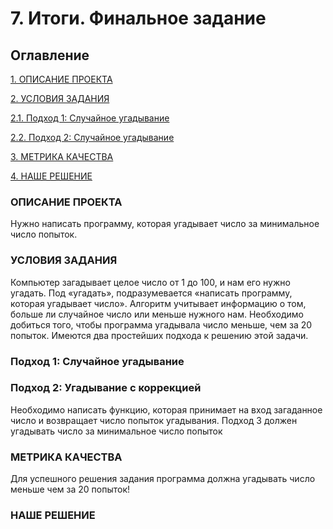 # 7. Итоги. Финальное задание

## Оглавление
[1. ОПИСАНИЕ ПРОЕКТА](https://github.com/almazrl80/ds/blob/main/project_01/readme.md#описание-проекта)

[2. УСЛОВИЯ ЗАДАНИЯ](https://github.com/almazrl80/ds/blob/main/project_01/readme.md#условия-задания)

[2.1. Подход 1: Случайное угадывание](https://github.com/almazrl80/ds/blob/main/project_01/readme.md#подход-1-случайное-угадывание)

[2.2. Подход 2: Случайное угадывание](https://github.com/almazrl80/ds/blob/main/project_01/readme.md#подход-2-угадывание-с-коррекцией)

[3. МЕТРИКА КАЧЕСТВА](https://github.com/almazrl80/ds/blob/main/project_01/readme.md#метрика-качества)

[4. НАШЕ РЕШЕНИЕ](https://github.com/almazrl80/ds/blob/main/project_01/readme.md#наше-решение)

### ОПИСАНИЕ ПРОЕКТА
Нужно написать программу, которая угадывает число за минимальное число попыток.
### УСЛОВИЯ ЗАДАНИЯ
Компьютер загадывает целое число от 1 до 100, и нам его нужно угадать. Под «угадать», подразумевается «написать программу, которая угадывает число».
Алгоритм учитывает информацию о том, больше ли случайное число или меньше нужного нам.
Необходимо добиться того, чтобы программа угадывала число меньше, чем за 20 попыток.
Имеются два простейших подхода к решению этой задачи.
### Подход 1: Случайное угадывание
### Подход 2: Угадывание с коррекцией
Необходимо написать функцию, которая принимает на вход загаданное число и возвращает число попыток угадывания. Подход 3 должен угадывать число за минимальное число попыток
### МЕТРИКА КАЧЕСТВА
Для успешного решения задания программа должна угадывать число меньше чем за 20 попыток!
### НАШЕ РЕШЕНИЕ